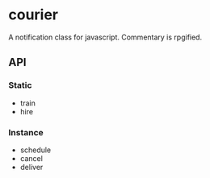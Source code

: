courier
=======

A notification class for javascript.  Commentary is rpgified.

API
---

### Static

- train
- hire

### Instance

- schedule
- cancel
- deliver
